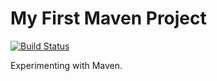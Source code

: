 My First Maven Project
======================

[![Build Status](https://travis-ci.org/deVinnnie/my-first-maven-project.svg?branch=master)](https://travis-ci.org/deVinnnie/my-first-maven-project)

Experimenting with Maven.